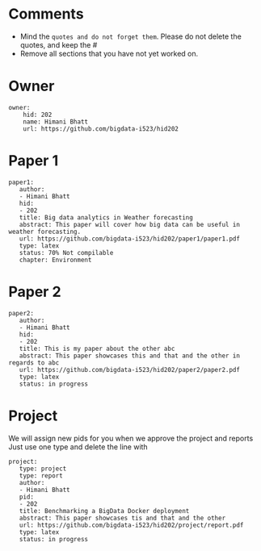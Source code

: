 # Comments

* Mind the ```quotes and do not forget them```. Please do not delete the quotes, and keep the #
* Remove all sections that you have not yet worked on. 

# Owner

```
owner:
    hid: 202
    name: Himani Bhatt
    url: https://github.com/bigdata-i523/hid202
```

# Paper 1

```
paper1:
   author: 
   - Himani Bhatt
   hid: 
   - 202
   title: Big data analytics in Weather forecasting
   abstract: This paper will cover how big data can be useful in weather forecasting.
   url: https://github.com/bigdata-i523/hid202/paper1/paper1.pdf
   type: latex
   status: 70% Not compilable
   chapter: Environment
```
   
# Paper 2

```
paper2:
   author: 
   - Himani Bhatt
   hid:
   - 202
   title: This is my paper about the other abc
   abstract: This paper showcases this and that and the other in regards to abc
   url: https://github.com/bigdata-i523/hid202/paper2/paper2.pdf   
   type: latex
   status: in progress
```

# Project 

We will assign new pids for you when we approve the project and reports   
Just use one type and delete the line with 

```
project:
   type: project
   type: report
   author: 
   - Himani Bhatt
   pid:
   - 202
   title: Benchmarking a BigData Docker deployment
   abstract: This paper showcases tis and that and the other 
   url: https://github.com/bigdata-i523/hid202/project/report.pdf
   type: latex
   status: in progress
```
   
